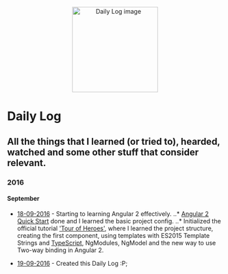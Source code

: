 <p align="center">
  <img src="https://cdn3.iconfinder.com/data/icons/design-flat-icons-vol-2/256/62-512.png" alt="Daily Log image" width="200" />
</p>

# Daily Log

## All the things that I learned (or tried to), hearded, watched and some other stuff that consider relevant. 

### 2016

#### September

- [18-09-2016](https://github.com/EmanoelLopes/daily-log/logs/september/18-09-2016.md) - Starting to learning Angular 2 effectively. 
..* [Angular 2 Quick Start](https://angular.io/docs/ts/latest/quickstart.html) done and I learned the basic project config.
..* Initialized the official tutorial ['Tour of Heroes'](https://angular.io/docs/ts/latest/tutorial/), where I learned the project structure, creating the first component, using templates with ES2015 Template Strings and [TypeScript](https://www.typescriptlang.org/docs/tutorial.html), NgModules, NgModel and the new way to use Two-way binding in Angular 2. 

- [19-09-2016](https://github.com/EmanoelLopes/daily-log/logs/september/18-09-2016.md) - Created this Daily Log :P; 